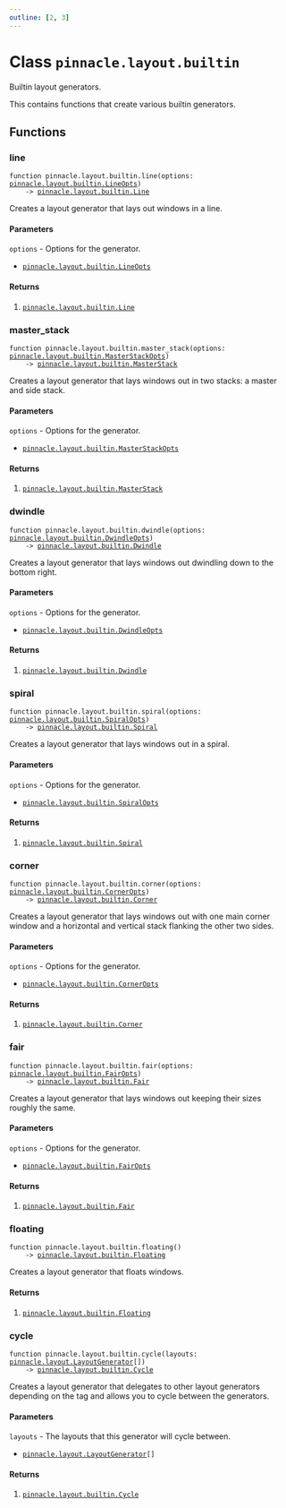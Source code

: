 ```yaml
---
outline: [2, 3]
---
```


# Class `pinnacle.layout.builtin`


Builtin layout generators.

This contains functions that create various builtin generators.



## Functions

### <Badge type="function" text="function" /> line

<div class="language-lua"><pre><code>function pinnacle.layout.builtin.line(options: <a href="/lua-reference/main/classes/pinnacle.layout.builtin.LineOpts">pinnacle.layout.builtin.LineOpts</a>)
    -> <a href="/lua-reference/main/classes/pinnacle.layout.builtin.Line">pinnacle.layout.builtin.Line</a></code></pre></div>

Creates a layout generator that lays out windows in a line.



#### Parameters

`options` - Options for the generator.
  - <code><a href="/lua-reference/main/classes/pinnacle.layout.builtin.LineOpts">pinnacle.layout.builtin.LineOpts</a></code>



#### Returns

1. <code><a href="/lua-reference/main/classes/pinnacle.layout.builtin.Line">pinnacle.layout.builtin.Line</a></code>




### <Badge type="function" text="function" /> master_stack

<div class="language-lua"><pre><code>function pinnacle.layout.builtin.master_stack(options: <a href="/lua-reference/main/classes/pinnacle.layout.builtin.MasterStackOpts">pinnacle.layout.builtin.MasterStackOpts</a>)
    -> <a href="/lua-reference/main/classes/pinnacle.layout.builtin.MasterStack">pinnacle.layout.builtin.MasterStack</a></code></pre></div>

Creates a layout generator that lays windows out in two stacks: a master and side stack.


#### Parameters

`options` - Options for the generator.
  - <code><a href="/lua-reference/main/classes/pinnacle.layout.builtin.MasterStackOpts">pinnacle.layout.builtin.MasterStackOpts</a></code>



#### Returns

1. <code><a href="/lua-reference/main/classes/pinnacle.layout.builtin.MasterStack">pinnacle.layout.builtin.MasterStack</a></code>




### <Badge type="function" text="function" /> dwindle

<div class="language-lua"><pre><code>function pinnacle.layout.builtin.dwindle(options: <a href="/lua-reference/main/classes/pinnacle.layout.builtin.DwindleOpts">pinnacle.layout.builtin.DwindleOpts</a>)
    -> <a href="/lua-reference/main/classes/pinnacle.layout.builtin.Dwindle">pinnacle.layout.builtin.Dwindle</a></code></pre></div>

Creates a layout generator that lays windows out dwindling down to the bottom right.



#### Parameters

`options` - Options for the generator.
  - <code><a href="/lua-reference/main/classes/pinnacle.layout.builtin.DwindleOpts">pinnacle.layout.builtin.DwindleOpts</a></code>



#### Returns

1. <code><a href="/lua-reference/main/classes/pinnacle.layout.builtin.Dwindle">pinnacle.layout.builtin.Dwindle</a></code>




### <Badge type="function" text="function" /> spiral

<div class="language-lua"><pre><code>function pinnacle.layout.builtin.spiral(options: <a href="/lua-reference/main/classes/pinnacle.layout.builtin.SpiralOpts">pinnacle.layout.builtin.SpiralOpts</a>)
    -> <a href="/lua-reference/main/classes/pinnacle.layout.builtin.Spiral">pinnacle.layout.builtin.Spiral</a></code></pre></div>

Creates a layout generator that lays windows out in a spiral.



#### Parameters

`options` - Options for the generator.
  - <code><a href="/lua-reference/main/classes/pinnacle.layout.builtin.SpiralOpts">pinnacle.layout.builtin.SpiralOpts</a></code>



#### Returns

1. <code><a href="/lua-reference/main/classes/pinnacle.layout.builtin.Spiral">pinnacle.layout.builtin.Spiral</a></code>




### <Badge type="function" text="function" /> corner

<div class="language-lua"><pre><code>function pinnacle.layout.builtin.corner(options: <a href="/lua-reference/main/classes/pinnacle.layout.builtin.CornerOpts">pinnacle.layout.builtin.CornerOpts</a>)
    -> <a href="/lua-reference/main/classes/pinnacle.layout.builtin.Corner">pinnacle.layout.builtin.Corner</a></code></pre></div>

Creates a layout generator that lays windows out with one main corner window and
a horizontal and vertical stack flanking the other two sides.



#### Parameters

`options` - Options for the generator.
  - <code><a href="/lua-reference/main/classes/pinnacle.layout.builtin.CornerOpts">pinnacle.layout.builtin.CornerOpts</a></code>



#### Returns

1. <code><a href="/lua-reference/main/classes/pinnacle.layout.builtin.Corner">pinnacle.layout.builtin.Corner</a></code>




### <Badge type="function" text="function" /> fair

<div class="language-lua"><pre><code>function pinnacle.layout.builtin.fair(options: <a href="/lua-reference/main/classes/pinnacle.layout.builtin.FairOpts">pinnacle.layout.builtin.FairOpts</a>)
    -> <a href="/lua-reference/main/classes/pinnacle.layout.builtin.Fair">pinnacle.layout.builtin.Fair</a></code></pre></div>

Creates a layout generator that lays windows out keeping their sizes roughly the same.



#### Parameters

`options` - Options for the generator.
  - <code><a href="/lua-reference/main/classes/pinnacle.layout.builtin.FairOpts">pinnacle.layout.builtin.FairOpts</a></code>



#### Returns

1. <code><a href="/lua-reference/main/classes/pinnacle.layout.builtin.Fair">pinnacle.layout.builtin.Fair</a></code>




### <Badge type="function" text="function" /> floating

<div class="language-lua"><pre><code>function pinnacle.layout.builtin.floating()
    -> <a href="/lua-reference/main/classes/pinnacle.layout.builtin.Floating">pinnacle.layout.builtin.Floating</a></code></pre></div>

Creates a layout generator that floats windows.




#### Returns

1. <code><a href="/lua-reference/main/classes/pinnacle.layout.builtin.Floating">pinnacle.layout.builtin.Floating</a></code>




### <Badge type="function" text="function" /> cycle

<div class="language-lua"><pre><code>function pinnacle.layout.builtin.cycle(layouts: <a href="/lua-reference/main/classes/pinnacle.layout.LayoutGenerator">pinnacle.layout.LayoutGenerator</a>[])
    -> <a href="/lua-reference/main/classes/pinnacle.layout.builtin.Cycle">pinnacle.layout.builtin.Cycle</a></code></pre></div>

Creates a layout generator that delegates to other layout generators depending on the tag
and allows you to cycle between the generators.



#### Parameters

`layouts` - The layouts that this generator will cycle between.
  - <code><a href="/lua-reference/main/classes/pinnacle.layout.LayoutGenerator">pinnacle.layout.LayoutGenerator</a>[]</code>



#### Returns

1. <code><a href="/lua-reference/main/classes/pinnacle.layout.builtin.Cycle">pinnacle.layout.builtin.Cycle</a></code>



